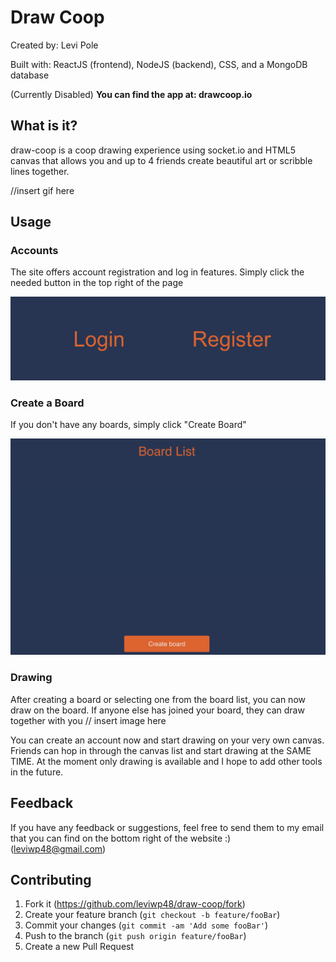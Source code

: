 # Draw Coop
Created by: Levi Pole

Built with:  ReactJS (frontend), NodeJS (backend), CSS, and a MongoDB database

(Currently Disabled)
**You can find the app at: drawcoop.io**

## What is it?                                  
draw-coop is a coop drawing experience using socket.io and HTML5 canvas that allows you and up to 4 friends create beautiful art or scribble lines together.

//insert gif here

## Usage
### Accounts
The site offers account registration and log in features. Simply click the needed button in the top right of the page

![alt text](acct-btns.png "acct-btns")

### Create a Board 
If you don't have any boards, simply click "Create Board" 

![alt text](create-board.png "create-board")

### Drawing 
After creating a board or selecting one from the board list, you can now draw on the board. If anyone else has joined your board, they can draw together with you
// insert image here 

You can create an account now and start drawing on your very own canvas. Friends can hop in through the canvas list and start drawing at the SAME TIME. At the moment only drawing is available and I hope to add other tools in the future.

## Feedback
If you have any feedback or suggestions, feel free to send them to my email that you can find on the bottom right of the website :) (leviwp48@gmail.com)

## Contributing

1. Fork it (<https://github.com/leviwp48/draw-coop/fork>)
2. Create your feature branch (`git checkout -b feature/fooBar`)
3. Commit your changes (`git commit -am 'Add some fooBar'`)
4. Push to the branch (`git push origin feature/fooBar`)
5. Create a new Pull Request

